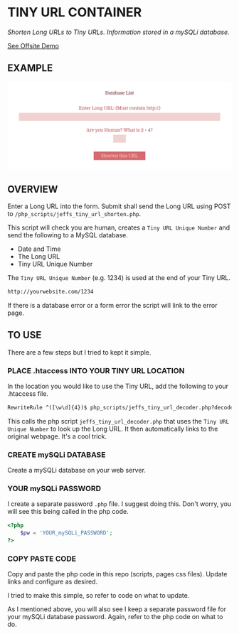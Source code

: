 # TINY URL CONTAINER

_Shorten Long URLs to Tiny URLs. Information stored in a mySQLi database._

[See Offsite Demo](http://www.jeffdecola.com/my-php-containers/index.php?page=jeffs_tiny_url_container)

## EXAMPLE

![IMAGE - jeffs_tiny_url_container - IMAGE](../docs/pics/jeffs_tiny_url_container.jpg)

## OVERVIEW

Enter a Long URL into the form. Submit shall send
the Long URL using POST to `/php_scripts/jeffs_tiny_url_shorten.php`.

This script will check you are human, creates a `Tiny URL
Unique Number` and send the following to a MySQL database.

* Date and Time
* The Long URL
* Tiny URL Unique Number

The `Tiny URL Unique Number` (e.g. 1234) is used at the end of your Tiny URL.

```bash
http://yourwebsite.com/1234
```

If there is a database error or a form error the script will link
to the error page.

## TO USE

There are a few steps but I tried to kept it simple.

### PLACE .htaccess INTO YOUR TINY URL LOCATION

In the location you would like to use the Tiny URL, add the following to your
.htaccess file.

```txt
RewriteRule ^([\w\d]{4})$ php_scripts/jeffs_tiny_url_decoder.php?decode=$1 [L]
```

This calls the php script `jeffs_tiny_url_decoder.php` that uses
the `Tiny URL Unique Number` to look up the Long URL.  It then automatically
links to the original webpage.  It's a cool trick.

### CREATE mySQLi DATABASE

Create a mySQLi database on your web server.

### YOUR mySQLi PASSWORD

I create a separate password `.php` file.  I suggest doing this.
Don't worry, you will see this being called in the php code.

```php
<?php
	$pw = 'YOUR_mySQLi_PASSWORD';
?>
```

### COPY PASTE CODE

Copy and paste the php code in this repo (scripts, pages css files).
Update links and configure as desired.

I tried to make this simple, so refer to code on what to update.

As I mentioned above, you will also see I keep a separate
password file for your mySQLi database password. Again, refer
to the php code on what to do.

